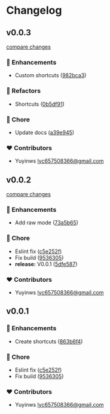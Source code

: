 # Changelog


## v0.0.3

[compare changes](https://github.com/yuyinws/nuxt-module-cli-shortcuts/compare/v0.0.2...v0.0.3)

### 🚀 Enhancements

- Custom shortcuts ([982bca3](https://github.com/yuyinws/nuxt-module-cli-shortcuts/commit/982bca3))

### 💅 Refactors

- Shortcuts ([0b5df91](https://github.com/yuyinws/nuxt-module-cli-shortcuts/commit/0b5df91))

### 🏡 Chore

- Update docs ([a39e945](https://github.com/yuyinws/nuxt-module-cli-shortcuts/commit/a39e945))

### ❤️ Contributors

- Yuyinws <lyc657508366@gmail.com>

## v0.0.2

[compare changes](https://github.com/yuyinws/nuxt-module-cli-shortcuts/compare/v0.0.1...v0.0.2)

### 🚀 Enhancements

- Add raw mode ([73a5b65](https://github.com/yuyinws/nuxt-module-cli-shortcuts/commit/73a5b65))

### 🏡 Chore

- Eslint fix ([c5e252f](https://github.com/yuyinws/nuxt-module-cli-shortcuts/commit/c5e252f))
- Fix build ([9536305](https://github.com/yuyinws/nuxt-module-cli-shortcuts/commit/9536305))
- **release:** V0.0.1 ([5dfe587](https://github.com/yuyinws/nuxt-module-cli-shortcuts/commit/5dfe587))

### ❤️ Contributors

- Yuyinws <lyc657508366@gmail.com>

## v0.0.1


### 🚀 Enhancements

- Create shortcuts ([863b6f4](https://github.com/yuyinws/nuxt-module-cli-shortcuts/commit/863b6f4))

### 🏡 Chore

- Eslint fix ([c5e252f](https://github.com/yuyinws/nuxt-module-cli-shortcuts/commit/c5e252f))
- Fix build ([9536305](https://github.com/yuyinws/nuxt-module-cli-shortcuts/commit/9536305))

### ❤️ Contributors

- Yuyinws <lyc657508366@gmail.com>

